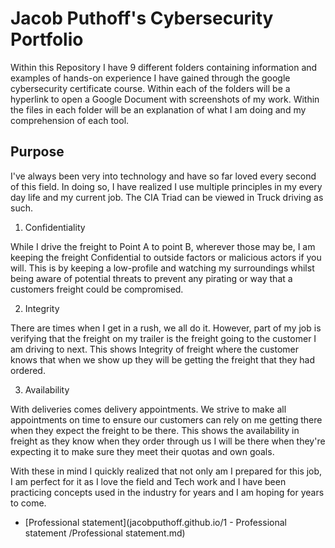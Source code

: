 # **Jacob Puthoff's Cybersecurity Portfolio**

Within this Repository I have 9 different folders containing information and examples of hands-on experience I have gained through the google cybersecurity certificate course. Within each of the folders will be a hyperlink to open a Google Document with screenshots of my work. Within the files in each folder will be an explanation of what I am doing and my comprehension of each tool. 

## **Purpose**

I've always been very into technology and have so far loved every second of this field. In doing so, I have realized I use multiple principles in my every day life and my current job. The CIA Triad can be viewed in Truck driving as such. 

1. Confidentiality

While I drive the freight to Point A to point B, wherever those may be, I am keeping the freight Confidential to outside factors or malicious actors if you will. This is by keeping a low-profile and watching my surroundings whilst being aware of potential threats to prevent any pirating or way that a customers freight could be compromised.

2. Integrity

There are times when I get in a rush, we all do it. However, part of my job is verifying that the freight on my trailer is the freight going to the customer I am driving to next. This shows Integrity of freight where the customer knows that when we show up they will be getting the freight that they had ordered. 

3. Availability

With deliveries comes delivery appointments. We strive to make all appointments on time to ensure our customers can rely on me getting there when they expect the freight to be there. This shows the availability in freight as they know when they order through us I will be there when they're expecting it to make sure they meet their quotas and own goals.

With these in mind I quickly realized that not only am I prepared for this job, I am perfect for it as I love the field and Tech work and I have been practicing concepts used in the industry for years and I am hoping for years to come. 

  - [Professional statement](jacobputhoff.github.io/1 - Professional statement
/Professional statement.md)

